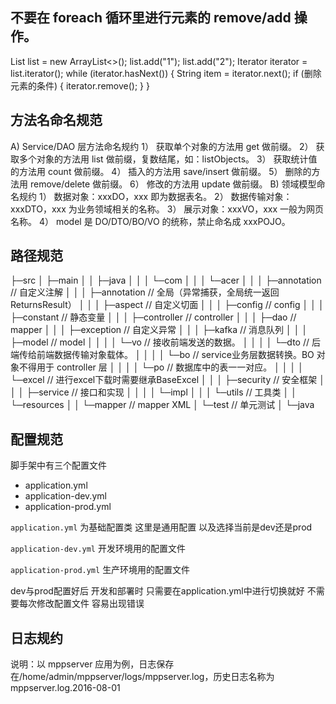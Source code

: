 



## 不要在 foreach 循环里进行元素的 remove/add 操作。

List<String> list = new ArrayList<>();
list.add("1");
list.add("2");
Iterator<String> iterator = list.iterator();
while (iterator.hasNext()) {
String item = iterator.next();
if (删除元素的条件) {
iterator.remove();
}
}



## 方法名命名规范

A) Service/DAO 层方法命名规约
1） 获取单个对象的方法用 get 做前缀。
2） 获取多个对象的方法用 list 做前缀，复数结尾，如：listObjects。
3） 获取统计值的方法用 count 做前缀。
4） 插入的方法用 save/insert 做前缀。
5） 删除的方法用 remove/delete 做前缀。
6） 修改的方法用 update 做前缀。
B) 领域模型命名规约
1） 数据对象：xxxDO，xxx 即为数据表名。
2） 数据传输对象：xxxDTO，xxx 为业务领域相关的名称。
3） 展示对象：xxxVO，xxx 一般为网页名称。
4） model 是 DO/DTO/BO/VO 的统称，禁止命名成 xxxPOJO。



## 路径规范

├─src
│  ├─main
│  │  ├─java
│  │  │  └─com
│  │  │      └─acer
│  │  │          ├─annotation // 自定义注解
│  │  │          ├─annotation // 全局（异常捕获，全局统一返回ReturnsResult）
│  │  │          ├─aspect // 自定义切面
│  │  │          ├─config // config
│  │  │          ├─constant // 静态变量
│  │  │          ├─controller // controller
│  │  │          ├─dao // mapper
│  │  │          ├─exception // 自定义异常
│  │  │          ├─kafka // 消息队列
│  │  │          ├─model // model
│  │  │          │  └─vo    // 接收前端发送的数据。
│  │  │          │  └─dto   // 后端传给前端数据传输对象载体。
│  │  │          │  └─bo    // service业务层数据转换。BO 对象不得用于 controller 层
│  │  │          │  └─po    // 数据库中的表一一对应。
│  │  │          │  └─excel // 进行excel下载时需要继承BaseExcel 
│  │  │          ├─security // 安全框架
│  │  │          ├─service // 接口和实现
│  │  │          │  └─impl
│  │  │          └─utils // 工具类
│  │  └─resources
│  │      └─mapper // mapper XML
│  └─test // 单元测试
│      └─java


## 配置规范

脚手架中有三个配置文件

- application.yml
- application-dev.yml
- application-prod.yml

`application.yml` 为基础配置类 这里是通用配置 以及选择当前是dev还是prod

`application-dev.yml` 开发环境用的配置文件

`application-prod.yml` 生产环境用的配置文件

dev与prod配置好后 开发和部署时 只需要在application.yml中进行切换就好 不需要每次修改配置文件 容易出现错误


## 日志规约

说明：以 mppserver 应用为例，日志保存在/home/admin/mppserver/logs/mppserver.log，历史日志名称为 mppserver.log.2016-08-01





